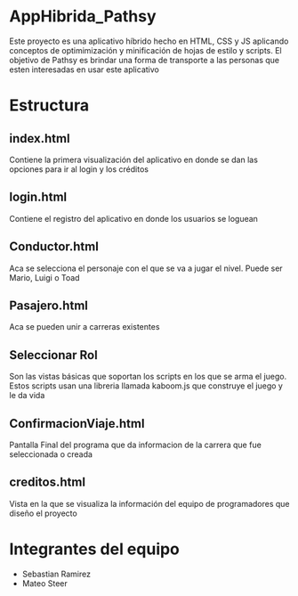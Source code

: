 # AppHibrida_Pathsy
Este proyecto es una aplicativo híbrido hecho en HTML, CSS y JS aplicando conceptos de optimimización y minificación de
hojas de estilo y scripts. El objetivo de Pathsy es brindar una forma de transporte a las personas que esten
interesadas en usar este aplicativo

# Estructura
## index.html
Contiene la primera visualización del aplicativo en donde se dan las opciones para ir al login y los créditos
## login.html
Contiene el registro del aplicativo en donde los usuarios se loguean
## Conductor.html
Aca se selecciona el personaje con el que se va a jugar el nivel. Puede ser Mario, Luigi o Toad
## Pasajero.html
Aca se pueden unir a carreras existentes
## Seleccionar Rol
Son las vistas básicas que soportan los scripts en los que se arma el juego. Estos scripts usan una libreria llamada kaboom.js que construye el juego y le da vida
## ConfirmacionViaje.html
Pantalla Final del programa que da informacion de la carrera que fue seleccionada o creada
## creditos.html
Vista en la que se visualiza la información del equipo de programadores que diseño el proyecto

# Integrantes del equipo
- Sebastian Ramirez
- Mateo Steer
